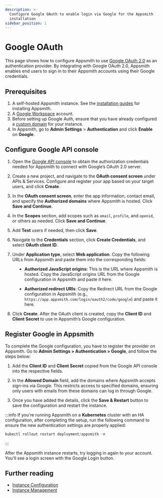 ```yaml
---
description: >-
  Configure Google OAuth to enable login via Google for the Appsmith
  installation
sidebar_position: 1
---
```


# Google OAuth

This page shows how to configure Appsmith to use [Google OAuth 2.0](https://developers.google.com/identity/protocols/oauth2) as an authentication provider. By integrating with Google OAuth 2.0, Appsmith enables end users to sign in to their Appsmith accounts using their Google credentials.


## Prerequisites

1. A self-hosted Appsmith instance. See the [installation guides](/getting-started/setup/installation-guides) for installing Appsmith.
2. A [Google Workspace](https://workspace.google.com/intl/en_in/) account.
3. Before setting up Google Auth, ensure that you have already configured a [custom domain](/getting-started/setup/instance-configuration/custom-domain) for your instance.
4. In Appsmith, go to **Admin Settings** > **Authentication** and click **Enable** on  **Google**.



## Configure Google API console

1. Open the [Google API console](https://console.cloud.google.com/apis) to obtain the authorization credentials needed for Appsmith to connect with Google’s OAuth 2.0 server.

<dd>

<ZoomImage src="/img/Google_OAuth_Consent_1.png" alt="" caption="" />

</dd>

2. Create a new project, and navigate to the **OAuth consent screen** under APIs & Services. Configure and register your app based on your target users, and click **Create**.



3. In the **OAuth consent screen**, enter the app information, contact email, and specify the **Authorized domains** where Appsmith is hosted. Click **Save and Continue**.

<dd>

<ZoomImage src="/img/auth-google-oauth.png" alt="" caption="" />

</dd>

4. In the **Scopes** section, add scopes such as `email`, `profile`, and `openid`, or others as needed. Click **Save and Continue**.


<dd>

<ZoomImage src="/img/google-scopes-auth.png" alt="" caption="" />

</dd>


5. Add **Test** users if needed, then click **Save**.

6. Navigate to the **Credentials** section, click **Create Credentials**, and select **OAuth client ID**.

<dd>

<ZoomImage src="/img/Google_OAuth_Creds.png" alt="" caption="" />

</dd>


7. Under **Application type**, select **Web application**. Copy the following URLs from Appsmith and paste them into the corresponding fields:

<dd>

- **Authorized JavaScript origins:** This is the URL where Appsmith is hosted. Copy the JavaScript origins URL from the Google configuration in Appsmith and paste it here.

- **Authorized redirect URIs**: Copy the Redirect URL from the Google configuration in Appsmith (e.g., `https://app.appsmith.com/login/oauth2/code/google`) and paste it here.

</dd>

8. Click **Create**. After the OAuth client is created, copy the **Client ID** and **Client Secret** to use in Appsmith’s Google configuration.


<dd>

<ZoomImage src="/img/clientid-googleauth.png" alt="" caption="" />

</dd>


## Register Google in Appsmith

To complete the Google configuration, you have to register the provider on Appsmith. Go to **Admin Settings > Authentication > Google**, and follow the steps below:

<ZoomImage src="/img/google-auth-appsmith.png" alt="" caption="" />


1. Add the **Client ID** and **Client Secret** copied from the Google API console into the respective fields.

2. In the **Allowed Domain** field, add the domains where Appsmith accepts sign-ins via Google. This restricts access to specified domains, ensuring only users with emails from these domains can log in through Google.

3. Once you have added the details, click the **Save & Restart** button to save the configuration and restart the instance.


:::info
If you're running Appsmith on a **Kubernetes** cluster with an HA configuration, after completing the setup, run the following command to ensure the new authentication settings are properly applied:

```js
kubectl rollout restart deployment/appsmith -n
```
:::
 
After the Appsmith instance restarts, try logging in again to your account. You'll see a login screen with the Google Login button.



<ZoomImage src="/img/google-auth-main.png" alt="" caption="" />




## Further reading

- [Instance Configuration](/getting-started/setup/instance-configuration)
- [Instance Management](/getting-started/setup/instance-management)
